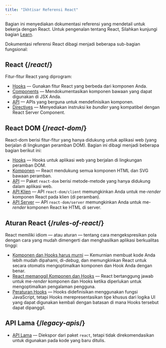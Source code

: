 ```yaml
---
title: "Ikhtisar Referensi React"
---
```


<Intro>

Bagian ini menyediakan dokumentasi referensi yang mendetail untuk bekerja dengan React. Untuk pengenalan tentang React, Silahkan kunjungi bagian [Learn](/learn).

</Intro>

Dokumentasi referensi React dibagi menjadi beberapa sub-bagian fungsional:

## React {/*react*/}

Fitur-fitur React yang diprogram:

* [Hooks](/reference/react/hooks) — Gunakan fitur React yang berbeda dari komponen Anda.
* [Components](/reference/react/components) — Mendokumentasikan komponen bawaan yang dapat digunakan di JSX Anda.
* [API](/reference/react/apis) — APIs yang berguna untuk mendefinisikan komponen.
* [Directives](/reference/react/directives) — Menyediakan instruksi ke *bundler* yang kompatibel dengan React Server Component.

## React DOM {/*react-dom*/}

React-dom berisi fitur-fitur yang hanya didukung untuk aplikasi web (yang berjalan di lingkungan peramban DOM). Bagian ini dibagi menjadi beberapa bagian berikut ini:

* [Hooks](/reference/react-dom/hooks) — Hooks untuk aplikasi web yang berjalan di lingkungan peramban DOM.
* [Komponen](/reference/react-dom/components) — React mendukung semua komponen HTML dan SVG bawaan peramban.
* [API](/reference/react-dom) — Paket `react-dom` berisi metode-metode yang hanya didukung dalam aplikasi web.
* [API Klien](/reference/react-dom/client) — API `react-dom/client` memungkinkan Anda untuk me-*render* komponen React pada klien (di peramban).
* [API Server](/reference/react-dom/server) — API `react-dom/server` memungkinkan Anda untuk me-*render* komponen React ke HTML di server.

## Aturan React {/*rules-of-react*/}

React memiliki idiom — atau aturan — tentang cara mengekspresikan pola dengan cara yang mudah dimengerti dan menghasilkan aplikasi berkualitas tinggi:

* [Komponen dan Hooks harus murni](/reference/rules/components-and-hooks-must-be-pure) — Kemurnian membuat kode Anda lebih mudah dipahami, di-*debug*, dan memungkinkan React untuk secara otomatis mengoptimalkan komponen dan Hook Anda dengan benar.
* [React memanggil Komponen dan Hooks](/reference/rules/react-calls-components-and-hooks) — React bertanggung jawab untuk me-*render* komponen dan Hooks ketika diperlukan untuk mengoptimalkan pengalaman pengguna.
* [Peraturan Hooks](/reference/rules/rules-of-hooks) — Hooks didefinisikan menggunakan fungsi JavaScript, tetapi Hooks merepresentasikan tipe khusus dari logika UI yang dapat digunakan kembali dengan batasan di mana Hooks tersebut dapat dipanggil.

## API Lama {/*legacy-apis*/}

* [API Lama](/reference/react/legacy) — Diekspor dari paket `react`, tetapi tidak direkomendasikan untuk digunakan pada kode yang baru ditulis.
